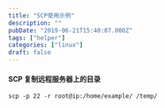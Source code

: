 ```yaml
---
title: "SCP使用示例"
description: ""
pubDate: "2019-06-21T15:40:07.000Z"
tags: ["helper"]
categories: ["linux"]
draft: false
---
```



#### SCP 复制远程服务器上的目录

~~~shell
scp -p 22 -r root@ip:/home/example/ /temp/
~~~




